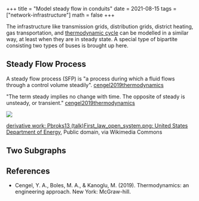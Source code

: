 +++
title = "Model steady flow in conduits"
date = 2021-08-15
tags = ["network-infrastructure"]
math = false
+++

The infrastructure like transmission grids, distribution grids, district
heating, gas transportation, and [thermodynamic
cycle](https://en.wikipedia.org/wiki/Thermodynamic_cycle) can be modelled in a
similar way, at least when they are in steady state. A special type of
bipartite consisting two types of buses is brought up here.

<!--more-->

## Steady Flow Process

A steady flow process (SFP) is "a process during which a fluid flows through a
control volume steadily". [cengel2019thermodynamics](#references)

"The term steady implies no change with time. The opposite of steady is
unsteady, or transient." [cengel2019thermodynamics](#references)

<img src="https://upload.wikimedia.org/wikipedia/commons/thumb/8/86/First_law_open_system.svg/700px-First_law_open_system.svg.png">

[derivative work: Pbroks13 (talk)First_law_open_system.png: United States
Department of
Energy](https://commons.wikimedia.org/wiki/File:First_law_open_system.svg),
Public domain, via Wikimedia Commons

## Two Subgraphs

## References

- Cengel, Y. A., Boles, M. A., & Kanoglu, M. (2019). Thermodynamics: an
  engineering approach. New York: McGraw-hill.
